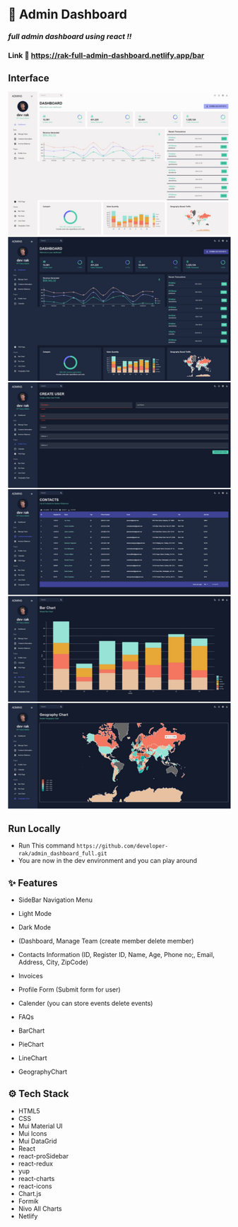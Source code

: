 # :closed_book: Admin Dashboard

### _full admin dashboard using react !!_

### Link :link: https://rak-full-admin-dashboard.netlify.app/bar

## Interface

<img src='img/lightmode.jpg' />
<img src='img/darkmode.jpg' />
<img src='img/user.jpg' />
<img src='img/contacts.jpg' />
<img src='img/barchart.jpg' />
<img src='img/geography.jpg' />

## Run Locally

  - Run This command `https://github.com/developer-rak/admin_dashboard_full.git`
  - You are now in the dev environment and you can play around

## ✨ Features

  - SideBar Navigation Menu
  - Light Mode
  - Dark Mode
  - (Dashboard, Manage Team (create member delete member)
  - Contacts Information (ID, Register ID, Name, Age, Phone no;, Email, Address, City, ZipCode)
  - Invoices
  - Profile Form (Submit form for user)
  - Calender (you can store events delete events)
  - FAQs

  - BarChart
  - PieChart
  - LineChart
  - GeographyChart

## ⚙️ Tech Stack
  - HTML5
  - CSS
  - Mui Material UI
  - Mui Icons
  - Mui DataGrid
  - React
  - react-proSidebar
  - react-redux
  - yup
  - react-charts
  - react-icons
  - Chart.js
  - Formik
  - Nivo All Charts
  - Netlify
